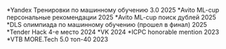 *Yandex Тренировки по машинному обучению 3.0 2025
*Avito ML-cup персональные рекомендации 2025
*Avito ML-cup поиск дублей 2025
*DLS олимпиада по машинному обучению (прошел в финал) 2025
*Tender Hack 4-е место 2024
*VK 2024
*ICPC honorable mention 2023
*VTB MORE.Tech 5.0 топ-40 2023
